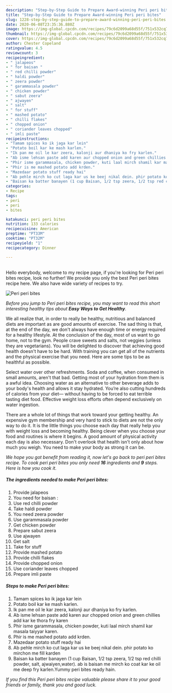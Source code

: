 ```yaml
---
description: "Step-by-Step Guide to Prepare Award-winning Peri peri bites"
title: "Step-by-Step Guide to Prepare Award-winning Peri peri bites"
slug: 1228-step-by-step-guide-to-prepare-award-winning-peri-peri-bites
date: 2020-06-08T23:35:36.880Z
image: https://img-global.cpcdn.com/recipes/79c6d2099a68d55f/751x532cq70/peri-peri-bites-recipe-main-photo.jpg
thumbnail: https://img-global.cpcdn.com/recipes/79c6d2099a68d55f/751x532cq70/peri-peri-bites-recipe-main-photo.jpg
cover: https://img-global.cpcdn.com/recipes/79c6d2099a68d55f/751x532cq70/peri-peri-bites-recipe-main-photo.jpg
author: Chester Copeland
ratingvalue: 4.5
reviewcount: 3
recipeingredient:
- " jalapeos"
- " for baisan "
- " red chilli powder"
- " haldi powder"
- " zeera powder"
- " garammasala powder"
- " chicken powder"
- " sabut zeera"
- " ajwayen"
- " salt"
- " for stuff"
- " mashed potato"
- " chilli flakes"
- " chopped onion"
- " coriander leaves chopped"
- " imli paste"
recipeinstructions:
- "Tamam spices ko ik jaga kar lein"
- "Potato boil kar ke mash karlen."
- "Ik pan me oil le kar zeera, kalonji aur dhaniya ko fry karlen."
- "Ab isme lehsan paste add karen aur chopped onion and green chillies add kar ke thora fry karen"
- "Phir isme garammasala, chicken powder, kuti laal mirch shamil kar masala taiyyar karen."
- "Phir is me mashed potato add krden."
- "Mazedaar potato stuff ready hai"
- "Ab pehle mirch ko cut laga kar us ke beej nikal dein. phir potato ko mirchon me fill karden"
- "Baisan ka batter banayen (1 cup Baisan, 1/2 tsp zeera, 1/2 tsp red chilli powder, salt, ajwaiyen,water). ab is baisan me mirch ko coat kar ke oil me deep fry karlen.Yummy peri bites ready hain."
categories:
- Recipe
tags:
- peri
- peri
- bites

katakunci: peri peri bites 
nutrition: 133 calories
recipecuisine: American
preptime: "PT33M"
cooktime: "PT32M"
recipeyield: "1"
recipecategory: Dinner

---
```

<br>
Hello everybody, welcome to my recipe page, if you're looking for Peri peri bites recipe, look no further! We provide you only the best Peri peri bites recipe here. We also have wide variety of recipes to try.
<br>


![Peri peri bites](https://img-global.cpcdn.com/recipes/79c6d2099a68d55f/751x532cq70/peri-peri-bites-recipe-main-photo.jpg)

<i>Before you jump to Peri peri bites recipe, you may want to read this short interesting healthy tips about <strong>Easy Ways to Get Healthy</strong>.</i>

We all realize that, in order to really be healthy, nutritious and balanced diets are important as are good amounts of exercise. The sad thing is that, at the end of the day, we don't always have enough time or energy required for a healthy lifestyle. At the conclusion of the day, most of us want to go home, not to the gym. People crave sweets and salts, not veggies (unless they are vegetarians). You will be delighted to discover that achieving good health doesn't have to be hard. With training you can get all of the nutrients and the physical exercise that you need. Here are some tips to be as healthful as possible.

Select water over other refreshments. Soda and coffee, when consumed in small amounts, aren't that bad. Getting most of your hydration from them is a awful idea. Choosing water as an alternative to other beverage adds to your body's health and allows it stay hydrated. You’re also cutting hundreds of calories from your diet— without having to be forced to eat terrible tasting diet food. Effective weight loss efforts often depend exclusively on water ingestion.

There are a whole lot of things that work toward your getting healthy. An expensive gym membership and very hard to stick to diets are not the only way to do it. It is the little things you choose each day that really help you with weight loss and becoming healthy. Being clever when you choose your food and routines is where it begins. A good amount of physical activity each day is also necessary. Don't overlook that health isn't only about how much you weigh. You need to make your body as strong it can be. 


<i>We hope you got benefit from reading it, now let's go back to peri peri bites recipe. To cook peri peri bites you only need <strong>16</strong> ingredients and <strong>9</strong> steps. Here is how you cook it.
</i>

##### The ingredients needed to make Peri peri bites:

1. Provide  jalapeos
1. You need  for baisan :
1. Use  red chilli powder
1. Take  haldi powder
1. You need  zeera powder
1. Use  garammasala powder
1. Get  chicken powder
1. Prepare  sabut zeera
1. Use  ajwayen
1. Get  salt
1. Take  for stuff
1. Provide  mashed potato
1. Provide  chilli flakes
1. Provide  chopped onion
1. Use  coriander leaves chopped
1. Prepare  imli paste


##### Steps to make Peri peri bites:

1. Tamam spices ko ik jaga kar lein
1. Potato boil kar ke mash karlen.
1. Ik pan me oil le kar zeera, kalonji aur dhaniya ko fry karlen.
1. Ab isme lehsan paste add karen aur chopped onion and green chillies add kar ke thora fry karen
1. Phir isme garammasala, chicken powder, kuti laal mirch shamil kar masala taiyyar karen.
1. Phir is me mashed potato add krden.
1. Mazedaar potato stuff ready hai
1. Ab pehle mirch ko cut laga kar us ke beej nikal dein. phir potato ko mirchon me fill karden
1. Baisan ka batter banayen (1 cup Baisan, 1/2 tsp zeera, 1/2 tsp red chilli powder, salt, ajwaiyen,water). ab is baisan me mirch ko coat kar ke oil me deep fry karlen.Yummy peri bites ready hain.


<i>If you find this Peri peri bites recipe valuable please share it to your good friends or family, thank you and good luck.</i>
